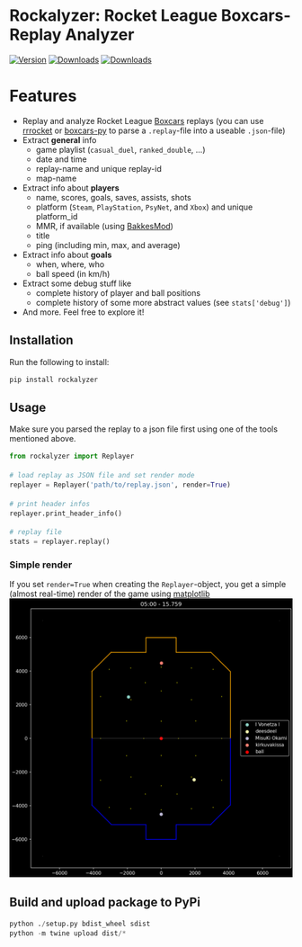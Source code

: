 # Rockalyzer: Rocket League Boxcars-Replay Analyzer

[![Version](https://img.shields.io/pypi/v/rockalyzer)](https://pypi.org/project/rockalyzer/#history)
[![Downloads](https://static.pepy.tech/personalized-badge/rockalyzer?period=total&units=international_system&left_color=black&right_color=blue&left_text=Total+Downloads)](https://pepy.tech/project/rockalyzer)
[![Downloads](https://static.pepy.tech/personalized-badge/rockalyzer?period=week&units=international_system&left_color=black&right_color=blue&left_text=Downloads/Week)](https://pepy.tech/project/rockalyzer)

# Features
- Replay and analyze Rocket League [Boxcars](https://github.com/nickbabcock/boxcars) replays (you can use [rrrocket](https://github.com/nickbabcock/rrrocket) or [boxcars-py](https://github.com/SaltieRL/boxcars-py) to parse a `.replay`-file into a useable `.json`-file)
- Extract **general** info
  - game playlist (`casual_duel`, `ranked_double`, ...)
  - date and time
  - replay-name and unique replay-id
  - map-name
- Extract info about **players**
  - name, scores, goals, saves, assists, shots
  - platform (`Steam`, `PlayStation`, `PsyNet`, and `Xbox`) and unique platform_id
  - MMR, if available (using [BakkesMod](https://bakkesmod.com/index.php))
  - title
  - ping (including min, max, and average)
- Extract info about **goals**
  - when, where, who
  - ball speed (in km/h)
- Extract some debug stuff like
  - complete history of player and ball positions
  - complete history of some more abstract values (see `stats['debug']`)
- And more. Feel free to explore it!

## Installation
Run the following to install:
```python
pip install rockalyzer
```

## Usage
Make sure you parsed the replay to a json file first using one of the tools mentioned above.
```python
from rockalyzer import Replayer

# load replay as JSON file and set render mode
replayer = Replayer('path/to/replay.json', render=True)

# print header infos
replayer.print_header_info()

# replay file
stats = replayer.replay()
```

### Simple render
If you set `render=True` when creating the `Replayer`-object, you get a simple (almost real-time) render of the game using [matplotlib](https://matplotlib.org/)
![Screenshot of render](https://raw.githubusercontent.com/eliastheis/rockalyzer/master/render_screenshot.png)

## Build and upload package to PyPi
```python
python ./setup.py bdist_wheel sdist
python -m twine upload dist/*
```
